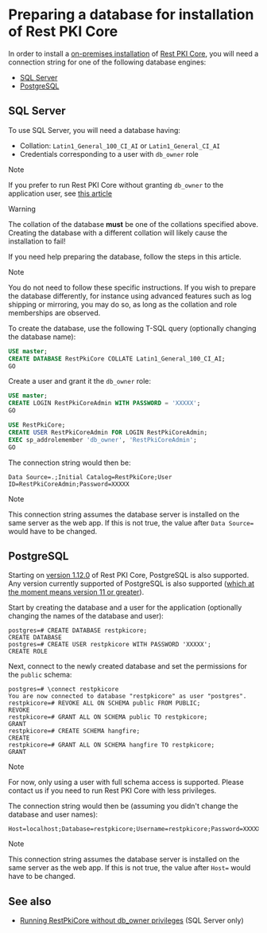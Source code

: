 ﻿# Preparing a database for installation of Rest PKI Core

In order to install a [on-premises installation](index.md) of [Rest PKI Core](../index.md), you will need a connection string for one of the following database engines:

* [SQL Server](#sql-server)
* [PostgreSQL](#postgres)

<a name="sql-server" />

## SQL Server

To use SQL Server, you will need a database having:

* Collation: `Latin1_General_100_CI_AI` or `Latin1_General_CI_AI`
* Credentials corresponding to a user with `db_owner` role

> [!NOTE]
> If you prefer to run Rest PKI Core without granting `db_owner` to the application user, see [this article](unprivileged-db-user.md)

> [!WARNING]
> The collation of the database **must** be one of the collations specified above. Creating the database with a different collation will likely cause the installation to fail!

If you need help preparing the database, follow the steps in this article.

> [!NOTE]
> You do not need to follow these specific instructions. If you wish to prepare the database differently, for instance using advanced
> features such as log shipping or mirroring, you may do so, as long as the collation and role memberships are observed.

To create the database, use the following T-SQL query (optionally changing the database name):

```sql
USE master;
CREATE DATABASE RestPkiCore COLLATE Latin1_General_100_CI_AI;
GO
```

Create a user and grant it the `db_owner` role:

```sql
USE master;
CREATE LOGIN RestPkiCoreAdmin WITH PASSWORD = 'XXXXX';
GO

USE RestPkiCore;
CREATE USER RestPkiCoreAdmin FOR LOGIN RestPkiCoreAdmin;
EXEC sp_addrolemember 'db_owner', 'RestPkiCoreAdmin';
GO
```

The connection string would then be:

```
Data Source=.;Initial Catalog=RestPkiCore;User ID=RestPkiCoreAdmin;Password=XXXXX
```

> [!NOTE]
> This connection string assumes the database server is installed on the same server as the web app. If this is not true,
> the value after `Data Source=` would have to be changed.

<a name="postgres" />

## PostgreSQL

Starting on [version 1.12.0](../changelog.md#v1-12-0) of Rest PKI Core, PostgreSQL is also supported. Any version currently supported of PostgreSQL
is also supported ([which at the moment means version 11 or greater](https://www.postgresql.org/support/versioning/)).

Start by creating the database and a user for the application (optionally changing the names of the database and user):

```
postgres=# CREATE DATABASE restpkicore;
CREATE DATABASE
postgres=# CREATE USER restpkicore WITH PASSWORD 'XXXXX';
CREATE ROLE
```

Next, connect to the newly created database and set the permissions for the `public` schema:

```
postgres=# \connect restpkicore
You are now connected to database "restpkicore" as user "postgres".
restpkicore=# REVOKE ALL ON SCHEMA public FROM PUBLIC;
REVOKE
restpkicore=# GRANT ALL ON SCHEMA public TO restpkicore;
GRANT
restpkicore=# CREATE SCHEMA hangfire;
CREATE
restpkicore=# GRANT ALL ON SCHEMA hangfire TO restpkicore;
GRANT
```

> [!NOTE]
> For now, only using a user with full schema access is supported. Please contact us if you need to run Rest PKI Core with less privileges.

The connection string would then be (assuming you didn't change the database and user names):

```
Host=localhost;Database=restpkicore;Username=restpkicore;Password=XXXXX
```

> [!NOTE]
> This connection string assumes the database server is installed on the same server as the web app. If this is not true,
> the value after `Host=` would have to be changed.

## See also

* [Running RestPkiCore without db_owner privileges](unprivileged-db-user.md) (SQL Server only)
